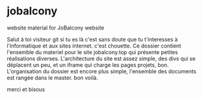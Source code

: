# jobalcony
website material for JoBalcony website

Salut à toi visiteur git
si tu es là c'est sans doute que tu t'interesses à l'informatique et aux sites internet.
c'est chouette.
Ce dossier contient l'ensemble du materiel pour le site jobalcony.top qui présente petites réalisations diverses.
L'architecture du site est assez simple, des divs qui se déplacent un peu, et un iframe qui charge les pages projets, bon.
L'organisation du dossier est encore plus simple, l'ensemble des documents est rangée dans le master.
bon voilà.

merci et bisous

